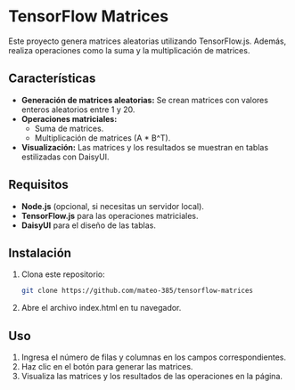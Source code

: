 # TensorFlow Matrices

Este proyecto genera matrices aleatorias utilizando TensorFlow.js. Además, realiza operaciones como la suma y la multiplicación de matrices.

## Características

- **Generación de matrices aleatorias:** Se crean matrices con valores enteros aleatorios entre 1 y 20.
- **Operaciones matriciales:**
  - Suma de matrices.
  - Multiplicación de matrices (A \* B^T).
- **Visualización:** Las matrices y los resultados se muestran en tablas estilizadas con DaisyUI.

## Requisitos

- **Node.js** (opcional, si necesitas un servidor local).
- **TensorFlow.js** para las operaciones matriciales.
- **DaisyUI** para el diseño de las tablas.

## Instalación

1. Clona este repositorio:

   ```bash
   git clone https://github.com/mateo-385/tensorflow-matrices
   ```

2. Abre el archivo index.html en tu navegador.

## Uso

1. Ingresa el número de filas y columnas en los campos correspondientes.
2. Haz clic en el botón para generar las matrices.
3. Visualiza las matrices y los resultados de las operaciones en la página.
